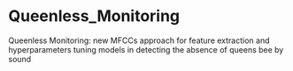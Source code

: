 # Queenless_Monitoring
Queenless Monitoring: new MFCCs approach for feature extraction and hyperparameters tuning models in detecting the absence of queens bee by sound

